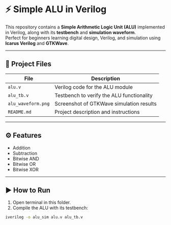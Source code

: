 # ⚡ Simple ALU in Verilog

This repository contains a **Simple Arithmetic Logic Unit (ALU)** implemented in Verilog, along with its **testbench** and **simulation waveform**.  
Perfect for beginners learning digital design, Verilog, and simulation using **Icarus Verilog** and **GTKWave**.

---

## 📂 Project Files
| File | Description |
|------|-------------|
| `alu.v` | Verilog code for the ALU module |
| `alu_tb.v` | Testbench to verify the ALU functionality |
| `alu_waveform.png` | Screenshot of GTKWave simulation results |
| `README.md` | Project description and instructions |

---

## ⚙️ Features
- Addition  
- Subtraction  
- Bitwise AND  
- Bitwise OR  
- Bitwise XOR  

---

## ▶️ How to Run
1. Open terminal in this folder.  
2. Compile the ALU with its testbench:
```bash
iverilog -o alu_sim alu.v alu_tb.v
